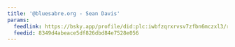 ```yaml
---
title: '@bluesabre.org - Sean Davis'
params:
  feedlink: https://bsky.app/profile/did:plc:iwbfzqrxrvsv7zfbn6mczxl3/rss
  feedid: 8349d4abeace5df826dbd84e7528e056
---
```

